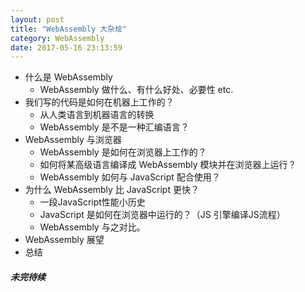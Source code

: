 ```yaml
---
layout: post
title: "WebAssembly 大杂烩"
category: WebAssembly
date: 2017-05-16 23:13:59
---
```


- 什么是 WebAssembly
    - WebAssembly 做什么、有什么好处、必要性 etc.
- 我们写的代码是如何在机器上工作的？
    - 从人类语言到机器语言的转换
    - WebAssembly 是不是一种汇编语言？
- WebAssembly 与浏览器
    - WebAssembly 是如何在浏览器上工作的？
    - 如何将某高级语言编译成 WebAssembly 模块并在浏览器上运行？
    - WebAssembly 如何与 JavaScript 配合使用？
- 为什么 WebAssembly 比 JavaScript 更快？
    - 一段JavaScript性能小历史
    - JavaScript 是如何在浏览器中运行的？（JS 引擎编译JS流程）
    - WebAssembly 与之对比。
- WebAssembly 展望
- 总结


##### 未完待续